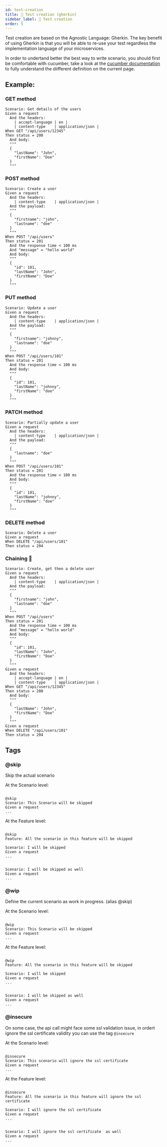 ```yaml
---
id: test-creation
title: 🎯 Test creation (gherkin)
sidebar_label: 🎯 Test creation
order: 5
---
```


Test creation are based on the Agnostic Language: Gherkin.
The key benefit of using Gherkin is that you will be able to re-use your test regardless the implementation language of your microservices.

In order to undertand better the best way to write scenario, you should first be comfortable with cucumber, take a look at the [cucumber documentation](https://cucumber.io/docs/gherkin/reference/) to fully understand the diifferent definition on the current page.

## Example:

### GET method

```gherkin
Scenario: Get details of the users
Given a request
  And the headers:
    | accept-language | en |
    | content-type    | application/json |
When GET "/api/users/12345"
Then status = 200
  And body:
  """
  {
    "lastName": "John",
    "firstName": "Doe"
  }
  """
```

### POST method

```gherkin
Scenario: Create a user
Given a request
  And the headers:
    | content-type    | application/json |
  And the payload:
  """
  {
    "firstname": "john",
    "lastname": "doe"
  }
  """
When POST "/api/users"
Then status = 201
  And the response time < 100 ms
  And "message" = "hello world"
  And body:
  """
  {
    "id": 101,
    "lastName": "John",
    "firstName": "Doe"
  }
  """
```

### PUT method

```gherkin
Scenario: Update a user
Given a request
  And the headers:
    | content-type    | application/json |
  And the payload:
  """
  {
    "firstname": "johnny",
    "lastname": "doe"
  }
  """
When POST "/api/users/101"
Then status = 201
  And the response time < 100 ms
  And body:
  """
  {
    "id": 101,
    "lastName": "johnny",
    "firstName": "doe"
  }
  """
```

### PATCH method

```gherkin
Scenario: Partially update a user
Given a request
  And the headers:
    | content-type    | application/json |
  And the payload:
  """
  {
    "lastname": "doe"
  }
  """
When POST "/api/users/101"
Then status = 201
  And the response time < 100 ms
  And body:
  """
  {
    "id": 101,
    "lastName": "johnny",
    "firstName": "doe"
  }
  """
```

### DELETE method

```gherkin
Scenario: Delete a user
Given a request
When DELETE "/api/users/101"
Then status = 204
```


### Chaining 🚀

```gherkin
Scenario: Create, get then a delete user
Given a request
  And the headers:
    | content-type    | application/json |
  And the payload:
  """
  {
    "firstname": "john",
    "lastname": "doe"
  }
  """
When POST "/api/users"
Then status = 201
  And the response time < 100 ms
  And "message" = "hello world"
  And body:
  """
  {
    "id": 101,
    "lastName": "John",
    "firstName": "Doe"
  }
  """
Given a request
  And the headers:
    | accept-language | en |
    | content-type    | application/json |
When GET "/api/users/12345"
Then status = 200
  And body:
  """
  {
    "lastName": "John",
    "firstName": "Doe"
  }
  """
Given a request
When DELETE "/api/users/101"
Then status = 204
```

## Tags

### @skip

Skip the actual scenario

At the Scenario level: 

```gherkin

@skip
Scenario: This Scenario will be skipped
Given a request
...
```

At the Feature level: 

```gherkin

@skip
Feature: All the scenario in this feature will be skipped

Scenario: I will be skipped
Given a request
...


Scenario: I will be skipped as well
Given a request
...
```

### @wip

Define the current scenario as work in progress. (alias @skip)

At the Scenario level: 

```gherkin

@wip
Scenario: This Scenario will be skipped 
Given a request
...
```

At the Feature level: 

```gherkin

@wip
Feature: All the scenario in this feature will be skipped

Scenario: I will be skipped
Given a request
...


Scenario: I will be skipped as well
Given a request
...
```

### @insecure

On some case, the api call might face some ssl validation issue, in ordert ignore the ssl certificate validity you can use the tag `@insecure`

At the Scenario level: 

```gherkin

@insecure
Scenario: This scenario will ignore the ssl certificate
Given a request
...
```

At the Feature level: 

```gherkin

@insecure
Feature: All the scenario in this feature will ignore the ssl certificate

Scenario: I will ignore the ssl certificate
Given a request
...


Scenario: I will ignore the ssl certificate  as well
Given a request
...
```
